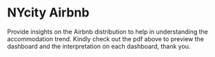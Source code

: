 # NYcity Airbnb
Provide insights on the Airbnb distribution to help in understanding the accommodation trend.
Kindly check out the pdf above to preview the dashboard and the interpretation on each dashboard, thank you. 
